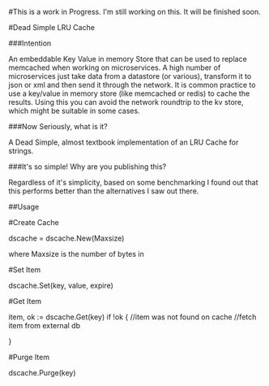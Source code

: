 #This is a work in Progress. I'm still working on this. It will be finished soon.


#Dead Simple LRU Cache

###Intention

An embeddable Key Value in memory Store that can be used to replace memcached when working on microservices. A high number of microservices just take data from a datastore (or various), transform it to json or xml and then send it through the network. It is common practice to use a key/value in memory store (like memcached or redis) to cache the results. Using this you can avoid the network roundtrip to the kv store, which might be suitable in some cases.

###Now Seriously, what is it?

A Dead Simple, almost textbook implementation of an LRU Cache for strings.

###It's so simple! Why are you publishing this?

Regardless of it's simplicity, based on some benchmarking I found out that this performs better than the alternatives I saw out there.

##Usage

#Create Cache

dscache = dscache.New(Maxsize)

where Maxsize is the number of bytes in

#Set Item

dscache.Set(key, value, expire)

#Get Item

item, ok := dscache.Get(key)
if !ok {
  //item was not found on cache
  //fetch item from external db

}

#Purge Item

dscache.Purge(key)
